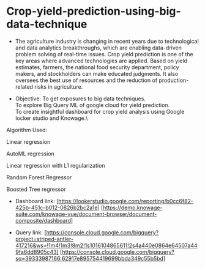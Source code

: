 # Crop-yield-prediction-using-big-data-technique

- The agriculture industry is changing in recent years due to technological and data analytics breakthroughs, which are enabling data-driven problem solving of real-time issues. Crop yield prediction is one of the key areas where advanced technologies are applied. Based on yield estimates, farmers, the national food security department, policy makers, and stockholders can make educated judgments. It also oversees the best use of resources and the reduction of production-related risks in agriculture.

- Objective:
  To get exposures to big data techniques.\
  To explore Big Query ML of google cloud for yield prediction.\
  To create insightful dashboard for crop yield analysis using Google locker studio and Knowage.\

Algorithm Used:

Linear regression

AutoML regression

Linear regression with L1 regularization

Random Forest Regressor

Boosted Tree regressor


- Dashboard link:
[https://lookerstudio.google.com/reporting/b0cc6f82-425b-451c-b012-0826b2bc2a1e]
[https://demo.knowage-suite.com/knowage-vue/document-browser/document-composite/dashboard]

- Query link:
[https://console.cloud.google.com/bigquery?project=striped-antler-417216&ws=!1m4!1m3!8m2!1s1016104865611!2s4a440e0864e64507a449fa6dd8905c43]
[https://console.cloud.google.com/bigquery?sq=39333987166:62917e895754419699bbda349c55b5bd]


